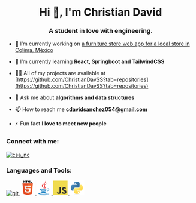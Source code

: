<h1 align="center">Hi 👋, I'm Christian David</h1>
<h3 align="center">A student in love with engineering.</h3>

- 🔭 I’m currently working on [a furniture store web app for a local store in Colima, México](https://github.com/ChristianDavSS/furniturestore_webapp.git)

- 🌱 I’m currently learning **React, Springboot and TailwindCSS**

- 👨‍💻 All of my projects are available at [https://github.com/ChristianDavSS?tab=repositories](https://github.com/ChristianDavSS?tab=repositories)

- 💬 Ask me about **algorithms and data structures**

- 📫 How to reach me **cdavidsanchez054@gmail.com**

- ⚡ Fun fact **I love to meet new people**

<h3 align="left">Connect with me:</h3>
<p align="left">
<a href="https://instagram.com/csa_nc" target="blank"><img align="center" src="https://raw.githubusercontent.com/rahuldkjain/github-profile-readme-generator/master/src/images/icons/Social/instagram.svg" alt="csa_nc" height="30" width="40" /></a>
</p>

<h3 align="left">Languages and Tools:</h3>
<p align="left"> <a href="https://git-scm.com/" target="_blank" rel="noreferrer"> <img src="https://www.vectorlogo.zone/logos/git-scm/git-scm-icon.svg" alt="git" width="40" height="40"/> </a> <a href="https://www.w3.org/html/" target="_blank" rel="noreferrer"> <img src="https://raw.githubusercontent.com/devicons/devicon/master/icons/html5/html5-original-wordmark.svg" alt="html5" width="40" height="40"/> </a> <a href="https://www.java.com" target="_blank" rel="noreferrer"> <img src="https://raw.githubusercontent.com/devicons/devicon/master/icons/java/java-original.svg" alt="java" width="40" height="40"/> </a> <a href="https://developer.mozilla.org/en-US/docs/Web/JavaScript" target="_blank" rel="noreferrer"> <img src="https://raw.githubusercontent.com/devicons/devicon/master/icons/javascript/javascript-original.svg" alt="javascript" width="40" height="40"/> </a> <a href="https://www.python.org" target="_blank" rel="noreferrer"> <img src="https://raw.githubusercontent.com/devicons/devicon/master/icons/python/python-original.svg" alt="python" width="40" height="40"/> </a> </p>

